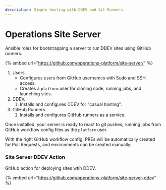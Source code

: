 ```yaml
---
description: Simple hosting with DDEV and Git Runners.
---
```


# Operations Site Server

Ansible roles for bootstrapping a server to run DDEV sites using GitHub runners.

{% embed url="https://github.com/operations-platform/site-server/" %}

1. Users.&#x20;
   * Configures users from GitHub usernames with Sudo and SSH access.
   * Creates a `platform` user for cloning code, running jobs, and launching sites.
2. DDEV.&#x20;
   1. Installs and configures DDEV for "casual hosting".
3. GitHub Runners
   1. Installs and configures GitHub runners as a service.&#x20;

Once installed, your server is ready to react to git pushes, running jobs from GitHub workflow config files as the `platform` user.

With the right GitHub workflow config, PREs will be automatically created for Pull Requests, and environments can be created manually.

### Site Server DDEV Action

GitHub action for deploying sites wtih DDEV.

{% embed url="https://github.com/operations-platform/site-server-ddev" %}
